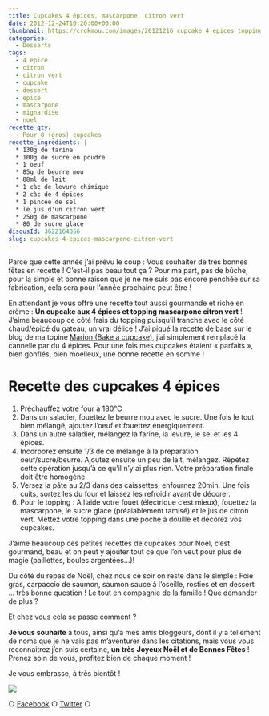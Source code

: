 ```yaml
---
title: Cupcakes 4 épices, mascarpone, citron vert
date: 2012-12-24T10:20:00+00:00
thumbnail: https://crokmou.com/images/20121216_cupcake_4_epices_topping_mascarpone_citron_vert_00321.jpg
categories:
  - Desserts
tags:
  - 4 epice
  - citron
  - citron vert
  - cupcake
  - dessert
  - epice
  - mascarpone
  - mignardise
  - noel
recette_qty:
  - Pour 8 (gros) cupcakes
recette_ingredients: |
  * 130g de farine
  * 100g de sucre en poudre
  * 1 oeuf
  * 85g de beurre mou
  * 88ml de lait
  * 1 càc de levure chimique
  * 2 càc de 4 épices
  * 1 pincée de sel
  * le jus d'un citron vert
  * 250g de mascarpone
  * 80 de sucre glace
disqusId: 3622164056
slug: cupcakes-4-epices-mascarpone-citron-vert
---
```


Parce que cette année j’ai prévu le coup : Vous souhaiter de très bonnes fêtes en recette ! C’est-il pas beau tout ça ? Pour ma part, pas de bûche, pour la simple et bonne raison que je ne me suis pas encore penchée sur sa fabrication, cela sera pour l’année prochaine peut être !

En attendant je vous offre une recette tout aussi gourmande et riche en crème : **Un cupcake aux 4 épices et topping mascarpone citron vert** ! J’aime beaucoup ce côté frais du topping puisqu’il tranche avec le côté chaud/épicé du gateau, un vrai délice ! J’ai piqué [la recette de base](http://bakeacupcake.canalblog.com/archives/2012/01/25/23336037.html) sur le blog de ma topine [Marion (Bake a cupcake)](http://bakeacupcake.canalblog.com/), j’ai simplement remplacé la cannelle par du 4 épices. Pour une fois mes cupcakes étaient « parfaits », bien gonflés, bien moelleux, une bonne recette en somme !

# **Recette des cupcakes 4 épices**

1.  Préchauffez votre four à 180°C
2.  Dans un saladier, fouettez le beurre mou avec le sucre. Une fois le tout bien mélangé, ajoutez l’oeuf et fouettez énergiquement.
3.  Dans un autre saladier, mélangez la farine, la levure, le sel et les 4 épices.
4.  Incorporez ensuite 1/3 de ce mélange à la preparation oeuf/sucre/beurre. Ajoutez ensuite un peu de lait, mélangez. Répétez cette opération jusqu’à ce qu’il n’y ai plus rien. Votre préparation finale doit être homogène.
5.  Versez la pâte au 2/3 dans des caissettes, enfournez 20min. Une fois cuits, sortez les du four et laissez les refroidir avant de décorer.
6.  Pour le topping : A l’aide votre fouet (électrique c’est mieux), fouettez la mascarpone, le sucre glace (préalablement tamisé) et le jus de citron vert. Mettez votre topping dans une poche à douille et décorez vos cupcakes.

J’aime beaucoup ces petites recettes de cupcakes pour Noël, c’est gourmand, beau et on peut y ajouter tout ce que l’on veut pour plus de magie (paillettes, boules argentées…)!

Du côté du repas de Noël, chez nous ce soir on reste dans le simple : Foie gras, carpaccio de saumon, saumon sauce à l’oseille, rosties et en dessert … très bonne question ! Le tout en compagnie de la famille ! Que demander de plus ?

Et chez vous cela se passe comment ?

**Je vous souhaite** à tous, ainsi qu’a mes amis bloggeurs, dont il y a tellement de noms que je ne vais pas m’aventurer dans les citations, mais vous vous reconnaitrez j’en suis certaine, **un très Joyeux Noël et de Bonnes Fêtes** ! Prenez soin de vous, profitez bien de chaque moment !

Je vous embrasse, à très bientôt !

[![](http://www.crokmou.com/wp-content/uploads/2012/12/20121216_cupcake_4_epices_topping_mascarpone_citron_vert_0045-200x3001-200x300.jpg)](http://www.crokmou.com/wp-content/uploads/2012/12/20121216_cupcake_4_epices_topping_mascarpone_citron_vert_0045-200x3001.jpg)

○ [Facebook](https://www.facebook.com/crokmou.blog) ○ [Twitter](https://twitter.com/Crokmou) ○